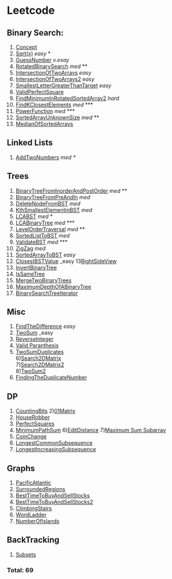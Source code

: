 # Leetcode

## Binary Search:

1) [Concept](https://github.com/thealgor/Leetcode/blob/master/easy/BinarySearch/GuessNumber.java) <br />
2) [Sqrt(x)](https://github.com/thealgor/Leetcode/blob/master/easy/SquareRoot.java) _easy_ * <br />
3) [GuessNumber](https://github.com/thealgor/Leetcode/blob/master/easy/BinarySearch/GuessNumber.java) _v.esay_ <br />
4) [RotatedBinarySearch](https://github.com/thealgor/Leetcode/blob/master/medium/BinarySearch/RotatedBinarySearch.java) _med_ ** <br />
5) [IntersectionOfTwoArrays](https://github.com/thealgor/Leetcode/blob/a6a8227d51b57b6960ea57664315ea16d1a64108/easy/BinarySearch/IntersectionOfTwoArrays.java) _easy_ <br />
6) [IntersectionOfTwoArrays2](https://github.com/thealgor/Leetcode/blob/a6a8227d51b57b6960ea57664315ea16d1a64108/easy/BinarySearch/IntersectionOfTwoArrays2.java) _easy_ <br />
7) [SmallestLetterGreaterThanTarget](https://github.com/thealgor/Leetcode/blob/a6a8227d51b57b6960ea57664315ea16d1a64108/easy/BinarySearch/SmallestLetterGreaterThanTarget.java) _easy_ <br />
8) [ValidPerfectSquare](https://github.com/thealgor/Leetcode/blob/a6a8227d51b57b6960ea57664315ea16d1a64108/easy/BinarySearch/ValidPerfectSquare.java) <br />
9) [FindMinimumInRotatedSortedArray2](https://github.com/thealgor/Leetcode/blob/a6a8227d51b57b6960ea57664315ea16d1a64108/hard/BinarySearch/FindMinimumInRotatedSortedArray2.java) _hard_ <br />
10) [FindKClosestElements](https://github.com/thealgor/Leetcode/blob/a6a8227d51b57b6960ea57664315ea16d1a64108/medium/BinarySearch/FindKClosestElements.java) _med_ *** <br />
11) [PowerFunction](https://github.com/thealgor/Leetcode/blob/a6a8227d51b57b6960ea57664315ea16d1a64108/medium/BinarySearch/PowerFunction.java) _med_ *** <br /> 
12) [SortedArrayUnknownSize](https://github.com/thealgor/Leetcode/blob/a6a8227d51b57b6960ea57664315ea16d1a64108/medium/BinarySearch/SortedArrayUnknownSize.java) _med_ ** <br />
13) [MedianOfSortedArrays](https://github.com/thealgor/Leetcode/blob/c4e86fd2b461c79be080ca557f52683e7d24d06d/hard/BinarySearch/MedianOfSortedArrays.java)



## Linked Lists
1) [AddTwoNumbers](https://github.com/thealgor/Leetcode/blob/master/medium/LinkedList/AddTwoNumbers.java) _med_ _*_


## Trees
1) [BinaryTreeFromInorderAndPostOrder](https://github.com/thealgor/Leetcode/blob/master/medium/Trees/BinaryTreeFromInOrderAndPostOrder.java) _med_  **
2) [BinaryTreeFromPreAndIn](https://github.com/thealgor/Leetcode/blob/master/medium/Trees/BinaryTreeFromPreAndIn.java) _med_
3) [DeleteNodeFromBST](https://github.com/thealgor/Leetcode/blob/master/medium/Trees/DeleteNodeBST.java) _med_
4) [KthSmallestElementinBST](https://github.com/thealgor/Leetcode/blob/master/medium/Trees/KthSmallestBST.java) _med_
5) [LCABST](https://github.com/thealgor/Leetcode/blob/master/medium/Trees/LCABST.java) _med_ *
6) [LCABinaryTree](https://github.com/thealgor/Leetcode/blob/master/medium/Trees/LCABinaryTree.java) _med_ ***
7) [LevelOrderTraversal](https://github.com/thealgor/Leetcode/blob/master/medium/Trees/LevelOrderTraversal.java) _med_ **
8) [SortedListToBST](https://github.com/thealgor/Leetcode/blob/master/medium/Trees/SortedListToBST.java) _med_
9) [ValidateBST](https://github.com/thealgor/Leetcode/blob/master/medium/Trees/ValidateBST.java) _med_ ***
10) [ZigZag](https://github.com/thealgor/Leetcode/blob/master/medium/Trees/ZigZag.java) _med_ 
11) [SortedArrayToBST](https://github.com/thealgor/Leetcode/blob/master/easy/Trees/SortedArrayToBST.java) _easy_ 
12) [ClosestBSTValue](https://github.com/thealgor/Leetcode/blob/a6a8227d51b57b6960ea57664315ea16d1a64108/easy/Trees/ClosestBSTValue.java) _easy
13[RightSideView](https://github.com/thealgor/Leetcode/blob/d287230dc45449ec8236afaf82ec5635e0b30b87/medium/Trees/RightSideView.java)
14) [InvertBinaryTree](https://github.com/thealgor/Leetcode/blob/da1e3b65e67ace9c9bfce874a3d1a06256b65a3a/easy/Trees/Solution.java)
15) [IsSameTree](https://github.com/thealgor/Leetcode/blob/da1e3b65e67ace9c9bfce874a3d1a06256b65a3a/easy/Trees/SameTree.java)
16) [MergeTwoBinaryTrees](https://github.com/thealgor/Leetcode/blob/da1e3b65e67ace9c9bfce874a3d1a06256b65a3a/easy/Trees/MergeTwoBinaryTrees.java)
17) [MaximumDepthOfABinaryTree](https://github.com/thealgor/Leetcode/blob/da1e3b65e67ace9c9bfce874a3d1a06256b65a3a/easy/Trees/MaximumDepthOfBinaryTree.java)
18) [BinarySearchTreeIterator](https://github.com/thealgor/Leetcode/blob/da1e3b65e67ace9c9bfce874a3d1a06256b65a3a/medium/Trees/BinarySearchTreeIterator.java)

## Misc
1) [FindTheDifference](https://github.com/thealgor/Leetcode/blob/master/easy/misc/FindTheDifference.java) _easy_
2) [TwoSum](https://github.com/thealgor/Leetcode/blob/master/easy/misc/TwoSum.java) _easy
3) [ReverseInteger](https://github.com/thealgor/Leetcode/blob/d287230dc45449ec8236afaf82ec5635e0b30b87/easy/misc/ReverseInteger.java)
4) [Valid Paranthesis](https://github.com/thealgor/Leetcode/blob/950a44ef5d4aa9a0b0b9473115ae7caa788cd740/easy/misc/ValidParanthesis.java)
5) [TwoSumDuplicates](https://github.com/thealgor/Leetcode/blob/30b8dfec709a75b12ff21f619d19244f63f383c0/easy/misc/TwoSumDuplicates.java) <br />
6)[Search2DMatrix](https://github.com/thealgor/Leetcode/blob/da1e3b65e67ace9c9bfce874a3d1a06256b65a3a/medium/BinarySearch/Search2DMatrix.java) <br />
7)[Search2DMatrix2](https://github.com/thealgor/Leetcode/blob/da1e3b65e67ace9c9bfce874a3d1a06256b65a3a/medium/BinarySearch/Search2DMatrix2.java) <br />
8)[TwoSum2](https://github.com/thealgor/Leetcode/blob/c4e86fd2b461c79be080ca557f52683e7d24d06d/easy/BinarySearch/TwoSum2.java) <br />
9) [FindingTheDuplicateNumber](https://github.com/thealgor/Leetcode/blob/c4e86fd2b461c79be080ca557f52683e7d24d06d/medium/BinarySearch/FindTheDuplicateNumber.java) <br />



## DP
1) [CountingBits](https://github.com/thealgor/Leetcode/blob/ab039c42ad4687f3c20501fba4363ddef4a18cc3/medium/DP/CountingBits.java)
2)[01Matrix](https://github.com/thealgor/Leetcode/blob/ab039c42ad4687f3c20501fba4363ddef4a18cc3/medium/Graphs/ZeroOneMatrix.java)
3) [HouseRobber](https://github.com/thealgor/Leetcode/blob/30b8dfec709a75b12ff21f619d19244f63f383c0/easy/DP/HouseRobber.java)
4) [PerfectSquares](https://github.com/thealgor/Leetcode/blob/da1e3b65e67ace9c9bfce874a3d1a06256b65a3a/medium/Graphs/PerfectSquares.java)
5) [MinimumPathSum](https://github.com/thealgor/Leetcode/blob/da1e3b65e67ace9c9bfce874a3d1a06256b65a3a/medium/DP/MinimumPathSum.java)
6)[EditDistance](https://github.com/thealgor/Leetcode/blob/da1e3b65e67ace9c9bfce874a3d1a06256b65a3a/medium/DP/EditDistance.java)
7)[Maximum Sum Subarray](https://github.com/thealgor/Leetcode/blob/e062fb75e3cf2dbded28da4727dbbee8b6ffba75/easy/DP/MaximumSubArraySum.java)
8) [CoinChange](https://github.com/thealgor/Leetcode/blob/e062fb75e3cf2dbded28da4727dbbee8b6ffba75/medium/DP/CoinChange.java)
9) [LongestCommonSubsequence](https://github.com/thealgor/Leetcode/blob/e062fb75e3cf2dbded28da4727dbbee8b6ffba75/medium/DP/LongestCommonSubsequence.java)
10) [LongestIncreasingSubsequence](https://github.com/thealgor/Leetcode/blob/e062fb75e3cf2dbded28da4727dbbee8b6ffba75/medium/DP/LongestIncresingSubsequence.java)



## Graphs

1) [PacificAtlantic](https://github.com/thealgor/Leetcode/blob/d287230dc45449ec8236afaf82ec5635e0b30b87/medium/Graphs/PacificAtlanticWaterFlow.java) 
2) [SurroundedRegions](https://github.com/thealgor/Leetcode/blob/7dc84876edecb253dfa9a8adffb05dd1a8ed5c93/medium/Graphs/SurroundedRegions.java)
3) [BestTimeToBuyAndSellStocks](https://github.com/thealgor/Leetcode/blob/da1e3b65e67ace9c9bfce874a3d1a06256b65a3a/easy/DP/BestTimeToBuyAndSellStock.java)
4) [BestTimeToBuyAndSellStocks2](https://github.com/thealgor/Leetcode/blob/da1e3b65e67ace9c9bfce874a3d1a06256b65a3a/easy/DP/Solution.java)
5) [ClimbingStairs](https://github.com/thealgor/Leetcode/blob/da1e3b65e67ace9c9bfce874a3d1a06256b65a3a/easy/DP/ClimbingStairs.java)
6) [WordLadder](https://github.com/thealgor/Leetcode/blob/da1e3b65e67ace9c9bfce874a3d1a06256b65a3a/medium/Graphs/WordLadder.java)
7) [NumberOfIslands](https://github.com/thealgor/Leetcode/blob/da1e3b65e67ace9c9bfce874a3d1a06256b65a3a/medium/Graphs/NumberOfIslands.java)


## BackTracking
1) [Subsets](https://github.com/thealgor/Leetcode/blob/950a44ef5d4aa9a0b0b9473115ae7caa788cd740/medium/misc/Subsets.java)






### Total: 69
